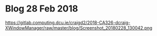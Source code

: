 # Blog 28 Feb 2018

https://gitlab.computing.dcu.ie/craigd2/2018-CA326-dcraig-XWindowManager/raw/master/blog/Screenshot_20180228_130042.png